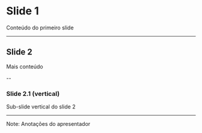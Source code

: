 # Slide 1

Conteúdo do primeiro slide

---

## Slide 2

Mais conteúdo

--

### Slide 2.1 (vertical)

Sub-slide vertical do slide 2

---

Note:
Anotações do apresentador
